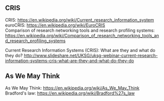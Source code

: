 ## CRIS

CRIS: https://en.wikipedia.org/wiki/Current_research_information_system     
euroCRIS: https://en.wikipedia.org/wiki/EuroCRIS    
Comparison of research networking tools and research profiling systems: https://en.wikipedia.org/wiki/Comparison_of_research_networking_tools_and_research_profiling_systems     
     
Current Research Information Systems (CRIS): What are they and what do they do? http://www.slideshare.net/UKSG/uksg-webinar-current-research-information-systems-cris-what-are-they-and-what-do-they-do


## As We May Think

As We May Think: https://en.wikipedia.org/wiki/As_We_May_Think     
Bradford's law: https://en.wikipedia.org/wiki/Bradford%27s_law
